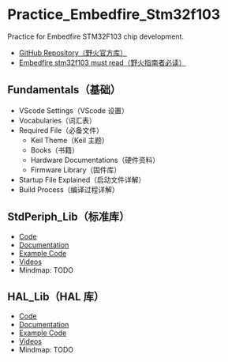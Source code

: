# Practice_Embedfire_Stm32f103

Practice for Embedfire STM32F103 chip development.

- [GitHub Repository（野火官方库）](https://github.com/Embedfire-stm32f103-zhinanzhe)
- [Embedfire stm32f103 must read（野火指南者必读）](https://github.com/Embedfire-stm32f103-zhinanzhe/ebf_stm32f103_zhinanzhe_must_read/tree/master)

## Fundamentals（基础）

- VScode Settings（VScode 设置）
- Vocabularies（词汇表）
- Required File（必备文件）
  - Keil Theme（Keil 主题）
  - Books（书籍）
  - Hardware Documentations（硬件资料）
  - Firmware Library（固件库）
- Startup File Explained（启动文件详解）
- Build Process（编译过程详解）

## StdPeriph_Lib（标准库）

- [Code](01_StdPeriph_Lib/README.md)
- [Documentation](https://doc.embedfire.com/mcu/stm32/f103zhinanzhe/std/zh/latest/index.html)
- [Example Code](https://github.com/Embedfire-stm32f103-zhinanzhe/ebf_stm32f103_zhinanzhe_std_code)
- [Videos](https://space.bilibili.com/356820657/search/video?keyword=150)
- Mindmap: TODO

## HAL_Lib（HAL 库）

- [Code](02_HAL_Lib/README.md)
- [Documentation](https://doc.embedfire.com/mcu/stm32/f103zhinanzhe/hal/zh/latest/index.html)
- [Example Code](https://github.com/Embedfire-stm32f103-zhinanzhe/ebf_stm32f103_zhinanzhe_hal_code)
- [Videos](https://www.bilibili.com/video/BV18X4y1M763/?vd_source=75275452d1d334b4d80721d4823e4631)
- Mindmap: TODO
